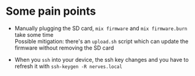 # Some pain points 

- Manually plugging the SD card, `mix firmware` and `mix firmware.burn` take some time \
        Possible mitigation: there's an `upload.sh` script which can update the firmware
        without removing the SD card 

- When you `ssh` into your device, the ssh key changes and you have to refresh it 
        with `ssh-keygen -R nerves.local`
